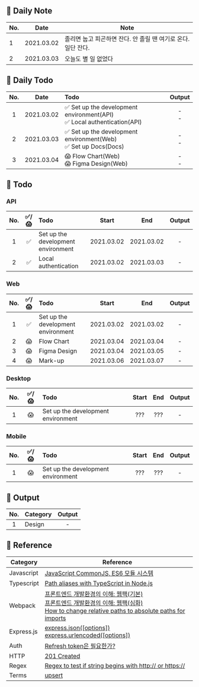 ## 🐌 Daily Note
|No.|Date|Note|
|-|-|-|
|1|2021.03.02|졸리면 눕고 피곤하면 잔다. 안 졸릴 땐 여기로 온다. 일단 잔다.|
|2|2021.03.03|오늘도 별 일 없었다|
## 🐛 Daily Todo
|No.|Date|Todo|Output|
|:-:|:-:|:-|:-:|
|1|2021.03.02|✅ Set up the development environment(API)<br>✅ Local authentication(API)|-<br>-|
|2|2021.03.03|✅ Set up the development environment(Web)<br>✅ Set up Docs(Docs)|-<br>-|
|3|2021.03.04|😱 Flow Chart(Web)<br>😱 Figma Design(Web)|-<br>-|
## 🦇 Todo
### API
|No.|✅/😱|Todo|Start|End|Output|
|:-:|:-:|:-|:-:|:-:|:-:|
|1|✅|Set up the development environment|2021.03.02|2021.03.02|-|
|2|✅|Local authentication|2021.03.02|2021.03.03|-|

### Web
|No.|✅/😱|Todo|Start|End|Output|
|:-:|:-:|:-|:-:|:-:|:-:|
|1|✅|Set up the development environment|2021.03.02|2021.03.02|-|
|2|😱|Flow Chart|2021.03.04|2021.03.04|-|
|3|😱|Figma Design|2021.03.04|2021.03.05|-|
|4|😱|Mark-up|2021.03.06|2021.03.07|-|

### Desktop
|No.|✅/😱|Todo|Start|End|Output|
|:-:|:-:|:-|:-:|:-:|:-:|
|1|😱|Set up the development environment|???|???|-|
### Mobile
|No.|✅/😱|Todo|Start|End|Output|
|:-:|:-:|:-|:-:|:-:|:-:|
|1|😱|Set up the development environment|???|???|-|

## 🐫 Output
|No.|Category|Output|
|:-:|-|:-:|
|1|Design|-|

## 🐊 Reference
|Category|Reference|
|-|-|
|Javascript|[JavaScript CommonJS, ES6 모듈 시스템](https://bigstar-vlog.tistory.com/29)<br>|
|Typescript|[Path aliases with TypeScript in Node.js](https://dev.to/larswaechter/path-aliases-with-typescript-in-nodejs-4353)|
|Webpack|[프론트엔드 개발환경의 이해: 웹팩(기본)](https://jeonghwan-kim.github.io/series/2019/12/10/frontend-dev-env-webpack-basic.html)<br>[프론트엔드 개발환경의 이해: 웹팩(심화)](https://jeonghwan-kim.github.io/series/2020/01/02/frontend-dev-env-webpack-intermediate.html)<br>[How to change relative paths to absolute paths for imports](https://medium.com/@sherryhsu/how-to-change-relative-paths-to-absolute-paths-for-imports-32ba6cce18a5)
|Express.js|[express.json([options])](https://expressjs.com/en/api.html#express.json)<br>[express.urlencoded([options])](https://expressjs.com/en/api.html#express.urlencoded)|
|Auth|[Refresh token은 필요한가?](https://zzossig.io/posts/etc/what_is_the_point_of_refresh_token/)|
|HTTP|[201 Created](https://developer.mozilla.org/en-US/docs/Web/HTTP/Status/201)|
|Regex|[Regex to test if string begins with http:// or https://](https://stackoverflow.com/questions/4643142/regex-to-test-if-string-begins-with-http-or-https)|
|Terms|[upsert](https://en.wiktionary.org/wiki/upsert)|
